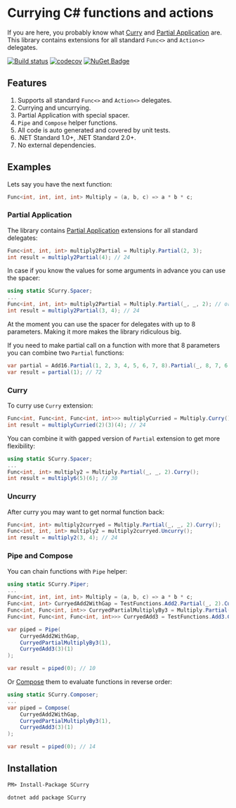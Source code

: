 # Currying C# functions and actions

If you are here, you probably know what [Curry](https://en.wikipedia.org/wiki/Currying) and [Partial Application](https://en.wikipedia.org/wiki/Partial_application) are. 
This library contains extensions for all standard `Func<>` and `Action<>` delegates.

[![Build status](https://ci.appveyor.com/api/projects/status/u0yhhrc3p11eqyt5/branch/master?svg=true)](https://ci.appveyor.com/project/sgaliamov/scurry/branch/master)
[![codecov](https://codecov.io/gh/sgaliamov/scurry/branch/master/graph/badge.svg)](https://codecov.io/gh/sgaliamov/scurry)
[![NuGet Badge](https://buildstats.info/nuget/scurry)](https://www.nuget.org/packages/scurry/)

## Features

1. Supports all standard `Func<>` and `Action<>` delegates.
1. Currying and uncurrying.
1. Partial Application with special spacer.
1. `Pipe` and `Compose` helper functions.
1. All code is auto generated and covered by unit tests.
1. .NET Standard 1.0+, .NET Standard 2.0+.
1. No external dependencies.

## Examples

Lets say you have the next function:

``` c#
Func<int, int, int, int> Multiply = (a, b, c) => a * b * c;
```

### Partial Application

The library contains [Partial Application](https://en.wikipedia.org/wiki/Partial_application) extensions for all standard delegates:

``` c#
Func<int, int, int> multiply2Partial = Multiply.Partial(2, 3);
int result = multiply2Partial(4); // 24
```

In case if you know the values for some arguments in advance you can use the spacer:

``` c#
using static SCurry.Spacer;
...
Func<int, int, int> multiply2Partial = Multiply.Partial(_, _, 2); // or Multiply.Partial(1, _, 2) or Multiply.Partial(_, 2)
int result = multiply2Partial(3, 4); // 24
```

At the moment you can use the spacer for delegates with up to 8 parameters. Making it more makes the library ridiculous big.

If you need to make partial call on a function with more that 8 parameters you can combine two `Partial` functions:

``` c#
var partial = Add16.Partial(1, 2, 3, 4, 5, 6, 7, 8).Partial(_, 8, 7, 6, 5, 4, 3, 2);
var result = partial(1); // 72
```

### Curry

To curry use `Curry` extension:

``` c#
Func<int, Func<int, Func<int, int>>> multiplyCurried = Multiply.Curry();
int result = multiplyCurried(2)(3)(4); // 24
```

You can combine it with gapped version of `Partial` extension to get more flexibility:

``` c#
using static SCurry.Spacer;
...
Func<int, int> multiply2 = Multiply.Partial(_, _, 2).Curry();
int result = multiply6(5)(6); // 30
```

### Uncurry

After curry you may want to get normal function back:

``` c#
Func<int, int> multiply2curryed = Multiply.Partial(_, _, 2).Curry();
Func<int, int, int> multiply2 = multiply2curryed.Uncurry();
int result = multiply2(3, 4); // 24
```

### Pipe and Compose

You can chain functions with `Pipe` helper:

``` c#
using static SCurry.Piper;
...
Func<int, int, int, int> Multiply = (a, b, c) => a * b * c;
Func<int, int> CurryedAdd2WithGap = TestFunctions.Add2.Partial(_, 2).Curry();
Func<int, Func<int, int>> CurryedPartialMultiplyBy3 = Multiply.Partial(_, _, 3).Curry();
Func<int, Func<int, Func<int, int>>> CurryedAdd3 = TestFunctions.Add3.Curry();

var piped = Pipe(
    CurryedAdd2WithGap,
    CurryedPartialMultiplyBy3(1),
    CurryedAdd3(3)(1)
);

var result = piped(0); // 10
```

Or [Compose](https://en.wikipedia.org/wiki/Function_composition) them to evaluate functions in reverse order:

``` c#
using static SCurry.Composer;
...
var piped = Compose(
    CurryedAdd2WithGap,
    CurryedPartialMultiplyBy3(1),
    CurryedAdd3(3)(1)
);

var result = piped(0); // 14
```

## Installation

``` ps
PM> Install-Package SCurry
```

``` cmd
dotnet add package SCurry
```

